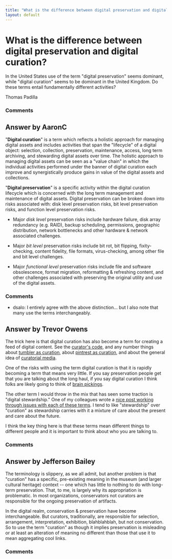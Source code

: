 ```yaml
---
title: "What is the difference between digital preservation and digital curation?"
layout: default
---
```

What is the difference between digital preservation and digital curation?
=====================
In the United States use of the term "digital preservation" seems
dominant, while "digital curation" seems to be dominant in the United
Kingdom. Do these terms entail fundamentally different activities?

Thomas Padilla

### Comments ###


Answer by AaronC
----------------
"**Digital curation**" is a term which reflects a holistic approach for
managing digital assets and includes activities that span the
"lifecycle" of a digital object: selection, collection, preservation,
maintenance, access, long term archiving, and stewarding digital assets
over time. The holistic approach to managing digital assets can be seen
as a "value chain" in which the individual activities performed under
the banner of digital curation each improve and synergistically produce
gains in value of the digital assets and collections.

"**Digital preservation**" is a specific activity within the digital
curation lifecycle which is concerned with the long term management and
maintenance of digital assets. Digital preservation can be broken down
into risks associated with: disk level preservation risks, bit level
preservation risks, and function level preservation risks.

-   Major *disk level* preservation risks include hardware failure, disk
    array redundancy (e.g. RAID), backup scheduling, permissions,
    geographic distribution, network bottlenecks and other hardware &
    network associated challenges.

-   Major *bit level* preservation risks include bit rot, bit flipping,
    fixity-checking, content fidelity, file formats, virus-checking,
    among other file and bit level challenges.

-   Major *functional level* preservation risks include file and
    software obsolescence, format migration, reformatting & refreshing
    content, and other challenges associated with preserving the
    original utility and use of the digital assets.



### Comments ###
* dsalo: I entirely agree with the above distinction... but I also note that many
use the terms interchangeably.

Answer by Trevor Owens
----------------
The trick here is that digital curation has also become a term for
creating a feed of digital content. See the [curator's
code](http://www.curatorscode.org/), and any number things about
[tumbler as
curation](http://showstudio.com/blog/post/susannah_frankel_dissects_rei_nadals_tumblr_curation_in_a_new_essay),
about [pintrest as
curation](http://gigaom.com/2012/01/04/you-are-what-you-curate-why-pinterest-is-hawt/),
and about the general idea of [curatorial
media](http://thesocietypages.org/cyborgology/tag/curatorial-media/).

One of the risks with using the term digital curation is that it is
rapidly becoming a term that means very little. If you say preservation
people get that you are talking about the long haul, if you say digital
curation I think folks are likely going to think of [brain
pickings](http://www.brainpickings.org/).

The other term I would throw in the mix that has seen some traction is
"digital stewardship." One of my colleagues wrote a [nice post working
through issues with each of these
terms](http://blogs.loc.gov/digitalpreservation/2011/08/digital-preservation-digital-curation-digital-stewardship-what%E2%80%99s-in-some-names/).
I tend to like "stewardship" over "curation" as stewardship carries with
it a mixture of care about the present and care about the future.

I think the key thing here is that these terms mean different things to
different people and it is important to think about who you are talking
to.

### Comments ###

Answer by Jefferson Bailey
----------------
The terminology is slippery, as we all admit, but another problem is
that "curation" has a specific, pre-existing meaning in the museum (and
larger cultural heritage) context -- one which has little to nothing to
do with long-term preservation. That, to me, is largely why its
appropriation is problematic. In most organizations, conservators not
curators are responsible for the ongoing preservation of artifacts.

In the digital realm, conservation & preservation have become
interchangeable. But curators, traditionally, are responsible for
selection, arrangement, interpretation, exhibition, blahblahblah, but
not conservation. So to use the term "curation" as though it implies
preservation is misleading or at least an alteration of meaning no
different than those that use it to mean aggregating cool links.

### Comments ###

